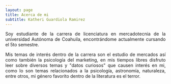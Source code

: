 ```yaml
---
layout: page
title: Acerca de mi
subtitle: Katheri Guardiola Ramirez
---
```


<div style="text-align:justify">
Soy estudiante de la carrera de licenciatura en mercadotecnia de la universidad Autónoma de Coahuila, encontrándome actualmente cursando el 5to semestre. 

<br>

Mis temas de interés dentro de la carrera son el estudio de mercados así como también la psicología del marketing, en mis tiempos libres disfruto leer sobre diversos temas y "datos curiosos" que causen interés en mi, como lo son temas relacionados a la psicología, astronomía, naturaleza, entre otros, mi género favorito dentro de la literatura es el terror.
</div>
